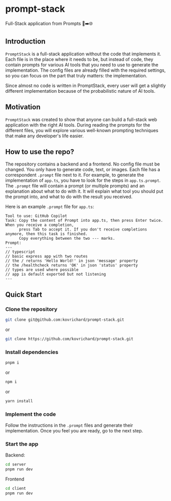 # prompt-stack

Full-Stack application from Prompts 📄➡️🌐


## Introduction

`PromptStack` is a full-stack application without the code that implements it. Each file is in the place where it needs to be, but instead of code,
they contain prompts for various AI tools that you need to use to generate the implementation. The config files are already filled with the
required settings, so you can focus on the part that truly matters: the implementation.

Since almost no code is written in PromptStack, every user will get a slightly different implementation because of the probabilistic nature of
AI tools.

## Motivation

`PromptStack` was created to show that anyone can build a full-stack web application with the right AI tools. During reading the prompts for the
different files, you will explore various well-known prompting techniques that make any developer's life easier.

## How to use the repo?

The repository contains a backend and a frontend. No config file must be changed. You only have to generate code, text, or images. Each file has a
correspondent `.prompt` file next to it. For example, to generate the implementation of `app.ts`, you have to look for the steps in `app.ts.prompt`.
The `.prompt` file will contain a prompt (or multiple prompts) and an explanation about what to do with it. It will explain what tool you should put
the prompt into, and what to do with the result you received.

Here is an example `.prompt` file for `app.ts`:

```
Tool to use: GitHub Copilot
Task: Copy the content of Prompt into app.ts, then press Enter twice. When you receive a completion,
      press Tab to accept it. If you don't receive completions anymore, then this task is finished.
      Copy everything between the two --- marks.
Prompt:
---
// typescript
// basic express app with two routes
// the / returns 'Hello World!' in json 'message' property
// the /healthcheck returns 'OK' in json 'status' property
// types are used where possible
// app is default exported but not listening
---
```

## Quick Start

### Clone the repository

``` bash
git clone git@github.com:kovrichard/prompt-stack.git
```

or

``` bash
git clone https://github.com/kovrichard/prompt-stack.git
```

### Install dependencies

``` bash
pnpm i
```

or

``` bash
npm i
```

or

``` bash
yarn install
```

### Implement the code

Follow the instructions in the `.prompt` files and generate their implementation. Once you feel you are ready, go to the next step.

### Start the app

Backend:

``` bash
cd server
pnpm run dev
```

Frontend

``` bash
cd client
pnpm run dev
